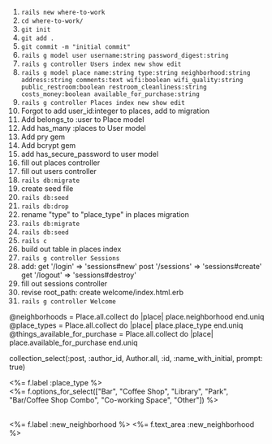 
1. `rails new where-to-work`
2. `cd where-to-work/`
3. `git init`
4. `git add .`
5. `git commit -m "initial commit"`
6. `rails g model user username:string password_digest:string`
7. `rails g controller Users index new show edit`
8. `rails g model place name:string type:string neighborhood:string address:string comments:text wifi:boolean wifi_quality:string public_restroom:boolean restroom_cleanliness:string costs_money:boolean available_for_purchase:string`
9. `rails g controller Places index new show edit`
10. Forgot to add user_id:integer to places, add to migration
11. Add belongs_to :user to Place model
12. Add has_many :places to User model
13. Add pry gem
14. Add bcrypt gem
15. add has_secure_password to user model
16. fill out places controller
17. fill out users controller
18. `rails db:migrate`
19. create seed file
20. `rails db:seed`
21. `rails db:drop`
22. rename "type" to "place_type" in places migration
23. `rails db:migrate`
24. `rails db:seed`
25. `rails c`
26. build out table in places index
27. `rails g controller Sessions`
28. add:
  get '/login' => 'sessions#new'
  post '/sessions' => 'sessions#create'
  get '/logout' => 'sessions#destroy'
29. fill out sessions controller
30. revise root_path: create welcome/index.html.erb
31. `rails g controller Welcome`

@neighborhoods = Place.all.collect do |place|
  place.neighborhood
end.uniq
@place_types = Place.all.collect do |place|
  place.place_type
end.uniq
@things_available_for_purchase = Place.all.collect do |place|
  place.available_for_purchase
end.uniq

collection_select(:post, :author_id, Author.all, :id, :name_with_initial, prompt: true)

<%= f.label :place_type %><br>
  <%= f.options_for_select(["Bar", "Coffee Shop", "Library", "Park", "Bar/Coffee Shop Combo", "Co-working Space", "Other"]) %><br><br>

  <%= f.label :new_neighborhood %>
  <%= f.text_area :new_neighborhood %>